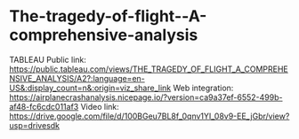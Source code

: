 # The-tragedy-of-flight--A-comprehensive-analysis                                                                                                                         
TABLEAU Public link: https://public.tableau.com/views/THE_TRAGEDY_OF_FLIGHT_A_COMPREHENSIVE_ANALYSIS/A2?:language=en-US&:display_count=n&:origin=viz_share_link
Web integration: https://airplanecrashanalysis.nicepage.io/?version=ca9a37ef-6552-499b-af48-fc6cdc011af3
Video link: https://drive.google.com/file/d/100BGeu7BL8f_0qnv1YI_08v9-EE_jGbr/view?usp=drivesdk
